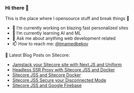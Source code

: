 ### Hi there 👋

This is the place where I opensource stuff and break things 🤣

- 🔭 I’m currently working on blazing fast personalized sites
- 🌱 I’m currently learning AI and ML
- 💬 Ask me about anything web development related
- 📫 How to reach me: [@tmamedbekov](https://twitter.com/tmamedbekov)

📕 Latest Blog Posts on Sitecore:

<!-- BLOG-POST-LIST:START -->
- [Jamstack your Sitecore site with Next.JS and Uniform](https://mysitecore.blog/2020/11/18/jamstack-your-sitecore-site-with-next-js-and-uniform/)
- [Headless SSR Proxy with Sitecore JSS and Docker](https://mysitecore.blog/2020/08/11/headless-ssr-proxy-with-sitecore-jss-and-docker/)
- [Sitecore JSS and Sitecore Docker](https://mysitecore.blog/2020/08/02/sitecore-jss-with-docker/)
- [Sitecore JSS Secure your Disconnected Mode](https://mysitecore.blog/2020/05/26/sitecore-jss-secure-your-disconnected-mode-with-https/)
- [Sitecore JSS and Google Firebase](https://mysitecore.blog/2020/05/20/sitecore-jss-google-firebase/)
<!-- BLOG-POST-LIST:END -->
